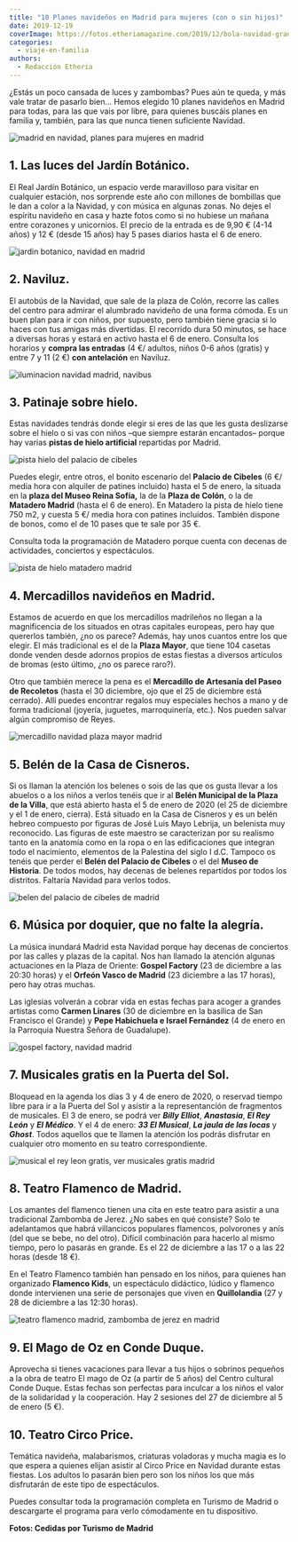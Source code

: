 ```yaml
---
title: "10 Planes navideños en Madrid para mujeres (con o sin hijos)"
date: 2019-12-19
coverImage: https://fotos.etheriamagazine.com/2019/12/bola-navidad-gran-via-alcala.jpg
categories: 
  - viaje-en-familia
authors: 
  - Redacción Etheria
---
```


¿Estás un poco cansada de luces y zambombas? Pues aún te queda, y más vale tratar de 
pasarlo bien... Hemos elegido 10 planes navideños en Madrid para todas, para las que 
vais por libre, para quienes buscáis planes en familia y, también, para las que nunca 
tienen suficiente Navidad. 

![madrid en navidad, planes para mujeres en madrid](https://fotos.etheriamagazine.com/2019/12/bola-navidad-gran-via-alcala-900x600.jpg "Madrid se ilumina en Navidad.")

## 1\. Las luces del Jardín Botánico.

El Real Jardín Botánico, un espacio verde maravilloso para visitar en cualquier 
estación, nos sorprende este año con millones de bombillas que le dan a color a la 
Navidad, y con música en algunas zonas. No dejes el espíritu navideño en casa y hazte 
fotos como si no hubiese un mañana entre corazones y unicornios. El precio de la entrada 
es de 9,90 € (4-14 años) y 12 € (desde 15 años) hay 5 pases diarios hasta el 6 de enero. 

![jardin botanico, navidad en madrid](https://fotos.etheriamagazine.com/2019/12/luces-del-real-jardin-botanico-900x600.jpg "Luces del Real Jardín Botánico. © Christmas Garden")

## 2\. Naviluz.

El autobús de la Navidad, que sale de la plaza de Colón, recorre las calles del centro 
para admirar el alumbrado navideño de una forma cómoda. Es un buen plan para ir con 
niños, por supuesto, pero también tiene gracia si lo haces con tus amigas más 
divertidas. El recorrido dura 50 minutos, se hace a diversas horas y estará en activo 
hasta el 6 de enero. Consulta los horarios y **compra las entradas** (4 €/ adultos, 
niños 0-6 años (gratis) y entre 7 y 11 (2 €) **con antelación** en Naviluz. 

![iluminacion navidad madrid, navibus](https://fotos.etheriamagazine.com/2019/12/iluminacion-navidad-gran-via-madrid-900x600.jpg "Iluminación de Gran Vía (Madrid).")

## 3\. Patinaje sobre hielo.

Estas navidades tendrás donde elegir si eres de las que les gusta deslizarse sobre el 
hielo o si vas con niños –que siempre estarán encantados– porque hay varias **pistas de 
hielo artificial** repartidas por Madrid. 

![pista hielo del palacio de cibeles](https://fotos.etheriamagazine.com/2019/12/pista-hielo-centrocentro-palacio-cibeles-900x600.jpg "Pista de hielo del Palacio a Cibeles.")

Puedes elegir, entre otros, el bonito escenario del **Palacio de Cibeles** (6 €/ media 
hora con alquiler de patines incluido) hasta el 5 de enero, la situada en la **plaza del 
Museo Reina Sofía,** la de la **Plaza de Colón**, o la de **Matadero Madrid** (hasta el 
6 de enero). En Matadero la pista de hielo tiene 750 m2, y cuesta 5 €/ media hora con 
patines incluidos. También dispone de bonos, como el de 10 pases que te sale por 35 €. 

Consulta toda la programación de Matadero porque cuenta con decenas de actividades, 
conciertos y espectáculos. 

![pista de hielo matadero madrid](https://fotos.etheriamagazine.com/2019/12/pista-hielo-matadero-900x600.jpg "Pista de hielo de Matadero Madrid.")

## 4\. Mercadillos navideños en Madrid.

Estamos de acuerdo en que los mercadillos madrileños no llegan a la magnificencia de los 
situados en otras capitales europeas, pero hay que quererlos también, ¿no os parece? 
Además, hay unos cuantos entre los que elegir. El más tradicional es el de la **Plaza 
Mayor**, que tiene 104 casetas donde venden desde adornos propios de estas fiestas a 
diversos artículos de bromas (esto último, ¿no os parece raro?). 

Otro que también merece la pena es el **Mercadillo de Artesanía del Paseo de Recoletos** 
(hasta el 30 diciembre, ojo que el 25 de diciembre está cerrado). Allí puedes encontrar 
regalos muy especiales hechos a mano y de forma tradicional (joyería, juguetes, 
marroquinería, etc.). Nos pueden salvar algún compromiso de Reyes. 

![mercadillo navidad plaza mayor madrid](https://fotos.etheriamagazine.com/2019/12/Mercadillo-Plaza-Mayor-navidad-900x600.jpg "Mercadillo navideño de la Plaza Mayor de Madrid.")

## 5\. Belén de la Casa de Cisneros.

Si os llaman la atención los belenes o sois de las que os gusta llevar a los abuelos o a 
los niños a verlos tenéis que ir al **Belén Municipal de la Plaza de la 
Villa**[,](https://www.navidadmadrid.com/evento/belen-municipal-de-plaza-de-la-villa) 
que está abierto hasta el 5 de enero de 2020 (el 25 de diciembre y el 1 de enero, 
cierra). Está situado en la Casa de Cisneros y es un belén hebreo compuesto por figuras 
de José Luis Mayo Lebrija, un belenista muy reconocido. Las figuras de este maestro se 
caracterizan por su realismo tanto en la anatomía como en la ropa o en las edificaciones 
que integran todo el nacimiento, elementos de la Palestina del siglo I d.C. Tampoco os 
tenéis que perder el **Belén del Palacio de Cibeles** o el del **Museo de Historia**. De 
todos modos, hay decenas de belenes repartidos por todos los distritos. Faltaría Navidad 
para verlos todos. 

![belen del palacio de cibeles de madrid](https://fotos.etheriamagazine.com/2019/12/belen-cibeles-madrid-900x600.jpg "Belén del Palacio de Cibeles.")

## 6\. Música por doquier, que no falte la alegría.

La música inundará Madrid esta Navidad porque hay decenas de conciertos por las calles y 
plazas de la capital. Nos han llamado la atención algunas actuaciones en la Plaza de 
Oriente: **Gospel Factory** (23 de diciembre a las 20:30 horas) y el **Orfeón Vasco de 
Madrid** (23 diciembre a las 17 horas), pero hay otras muchas. 

Las iglesias volverán a cobrar vida en estas fechas para acoger a grandes artistas como 
**Carmen Linares** (30 de diciembre en la basílica de San Francisco el Grande) y **Pepe 
Habichuela e Israel Fernández** (4 de enero en la Parroquia Nuestra Señora de 
Guadalupe). 

![gospel factory, navidad madrid](https://fotos.etheriamagazine.com/2019/12/madrid-navidad-Gospel-Factory-900x601.jpg "Gospel Factory actuará en la Plaza de Oriente.")

## 7\. Musicales gratis en la Puerta del Sol.

Bloquead en la agenda los días 3 y 4 de enero de 2020, o reservad tiempo libre para ir a 
la Puerta del Sol y asistir a la representanción de fragmentos de musicales. El 3 de 
enero, se podrá ver _**Billy Elliot**_, **_Anastasia_**, **_El Rey León_** y _**El 
Médico**_. Y el 4 de enero: _**33 El Musical**_, _**La jaula de las locas**_ y 
**_Ghost_**. Todos aquellos que te llamen la atención los podrás disfrutar en cualquier 
otro momento en su teatro correspondiente. 

![musical el rey leon gratis, ver musicales gratis madrid](https://fotos.etheriamagazine.com/2019/12/musical-gratis-El-Rey-Leon-900x600.jpg "Disfruta del musical El Rey León en la Puerta del Sol.")

## 8\. Teatro Flamenco de Madrid.

Los amantes del flamenco tienen una cita en este teatro para asistir a una tradicional 
Zambomba de Jerez. ¿No sabes en qué consiste? Solo te adelantamos que habrá villancicos 
populares flamencos, polvorones y anís (del que se bebe, no del otro). Difícil 
combinación para hacerlo al mismo tiempo, pero lo pasarás en grande. Es el 22 de 
diciembre a las 17 o a las 22 horas (desde 18 €). 

En el Teatro Flamenco también han pensado en los niños, para quienes han organizado 
**Flamenco Kids**, un espectáculo didáctico, lúdico y flamenco donde intervienen una 
serie de personajes que viven en **Quillolandia** (27 y 28 de diciembre a las 12:30 
horas). 

![teatro flamenco madrid, zambomba de jerez en madrid](https://fotos.etheriamagazine.com/2019/12/Zambomba-de-Jerez-en-teatro-flamenco-900x601.jpg "Zambomba de Jerez en el © Teatro Flamenco de Madrid.")

## 9\. El Mago de Oz en Conde Duque.

Aprovecha si tienes vacaciones para llevar a tus hijos o sobrinos pequeños a la obra de 
teatro El mago de Oz (a partir de 5 años) del Centro cultural Conde Duque. Estas fechas 
son perfectas para inculcar a los niños el valor de la solidaridad y la cooperación. Hay 
2 sesiones del 27 de diciembre al 5 de enero (5 €). 

## 10\. Teatro Circo Price.

Temática navideña, malabarismos, criaturas voladoras y mucha magia es lo que espera a 
quienes elijan asistir al Circo Price en Navidad durante estas fiestas. Los adultos lo 
pasarán bien pero son los niños los que más disfrutarán de este tipo de espectáculos. 

Puedes consultar toda la programación completa en Turismo de Madrid o descargarte el 
programa para verlo cómodamente en tu dispositivo. 

**Fotos: Cedidas por Turismo de Madrid**
